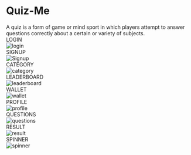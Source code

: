 # Quiz-Me
A quiz is a form of game or mind sport in which players attempt to answer questions correctly about a certain or variety of subjects.<br/>
LOGIN<br/>
![login](https://user-images.githubusercontent.com/80505785/177041955-22b090f6-17e5-40ab-82bc-d8e94054f8f4.png)<br/>
SIGNUP<br/>
![Signup](https://user-images.githubusercontent.com/80505785/177042123-e9ca779f-ca28-47a6-9052-c7b94543d44d.png)<br/>
CATEGORY<br/>
![category](https://user-images.githubusercontent.com/80505785/177042168-efd172c4-09ba-45fd-8e46-e8b819ffd2cb.png)<br/>
LEADERBOARD<br/>
![leaderboard](https://user-images.githubusercontent.com/80505785/177042208-57666354-aa53-47cf-a198-67c57302f707.png)<br/>
WALLET<br/>
![wallet](https://user-images.githubusercontent.com/80505785/177042242-2ee23a7d-058f-47bc-9db9-f76433b9085e.png)<br/>
PROFILE<br/>
![profile](https://user-images.githubusercontent.com/80505785/177042264-80178851-2923-48a4-bfa5-8926eebed046.png)<br/>
QUESTIONS<br/>
![questions](https://user-images.githubusercontent.com/80505785/177042284-ad550fbf-e216-4b54-a1d1-0a8dd01e1f32.png)<br/>
RESULT<br/>
![result](https://user-images.githubusercontent.com/80505785/177042308-e147cd2d-b9a4-49b0-963f-5f36fa90bf98.png)<br/>
SPINNER<br/>
![spinner](https://user-images.githubusercontent.com/80505785/177042321-bc068811-adf0-4c97-b6c3-e448edce2f44.png)<br/>






